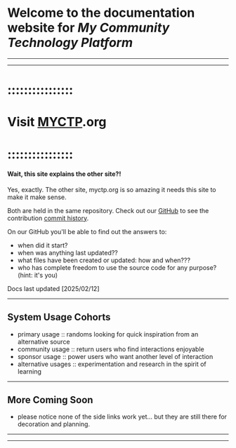 # Welcome to the documentation website for *My Community Technology Platform*

***

***

# ::::::::::::::::

# Visit [MYCTP](https://myctp.azurewebsites.net/).org

# ::::::::::::::::

#### Wait, this site explains the other site?!

Yes, exactly. The other site, myctp.org is so amazing it needs this site to make it make sense.

Both are held in the same repository. Check out our [GitHub](https://github.com/grant-king/cyberindex) to see the contribution [commit history](https://github.com/grant-king/cyberindex/commits/main/). 

On our GitHub you'll be able to find out the answers to: 

* when did it start?
* when was anything last updated??
* what files have been created or updated: how and when???
* who has complete freedom to use the source code for any purpose? (hint: it's you)

Docs last updated [2025/02/12]

***

## System Usage Cohorts

* primary usage :: randoms looking for quick inspiration from an alternative source
* community usage :: return users who find interactions enjoyable
* sponsor usage :: power users who want another level of interaction
* alternative usages :: experimentation and research in the spirit of learning

***

## More Coming Soon

* please notice none of the side links work yet... but they are still there for decoration and planning.

***
***